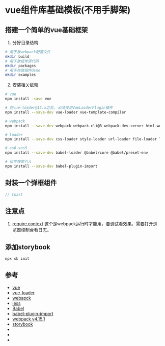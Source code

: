 # vue组件库基础模板(不用手脚架)

## 搭建一个简单的vue基础框架
1. 分好目录结构
```sh
# 用于放webpack配置文件
mkdir build
# 用于放组件源代码
mkdir packages
# 用于存放组件demo
mkdir examples

```

2. 安装相关依赖
```sh
# vue
npm install -save vue

# 在vue-loader@15.x之后, 必须使用VueLoaderPlugin插件
npm install --save-dev vue-loader vue-template-compiler  

# webpack 
npm install --save-dev webpack webpack-cli@3 webpack-dev-server html-webpack-plugin

# loader
npm install --save-dev css-loader style-loader url-loader file-loader less less-loader

# es6->es5
npm install --save-dev babel-loader @babel/core @babel/preset-env

# 组件按需引入
npm install --save-dev babel-plugin-import

```

## 封装一个弹框组件
```js
// toast
```


## 注意点
1. [require.context](https://webpack.docschina.org/guides/dependency-management/#requirecontext) 这个是webpack运行时才能用，要调试看效果，需要打开浏览器控制台看日志。
   

## 添加storybook
```sh
npx sb init
```

## 参考

* [vue](https://cn.vuejs.org/)
* [vue-loader](https://vue-loader.vuejs.org/zh/guide/)
* [webapck](https://webpack.docschina.org/)
* [less](https://less.bootcss.com/)
* [Babel](https://www.babeljs.cn/)
* [babel-plugin-import](https://www.npmjs.com/package/babel-plugin-import)
* [webpack v4.15.1](https://webpack.html.cn/)
* [storybook](https://storybook.js.org/)
* []()
* []()
* []()